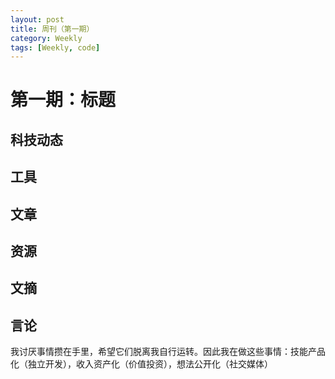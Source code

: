 ```yaml
---
layout: post
title: 周刊（第一期）
category: Weekly
tags: [Weekly, code]
---
```


# 第一期：标题

## 科技动态

## 工具

## 文章

## 资源

## 文摘

## 言论

我讨厌事情攒在手里，希望它们脱离我自行运转。因此我在做这些事情：技能产品化（独立开发），收入资产化（价值投资），想法公开化（社交媒体）